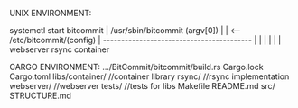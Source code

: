 UNIX ENVIRONMENT:

systemctl start bitcommit
		    |
	/usr/sbin/bitcommit (argv[0])
			|
			|    <-- /etc/bitcommit/(config)
			|
	-----------------------------------------
	|	|	|	|	|	|
webserver   rsync  container



CARGO ENVIRONMENT:
 .../BitCommit/bitcommit/build.rs
			 Cargo.lock
 			 Cargo.toml
			 libs/container/ 	//container library
			      rsync/ 		//rsync implementation
			      webserver/ 	//webserver
			      tests/ 		//tests for libs
			Makefile
			README.md
			src/
			STRUCTURE.md

